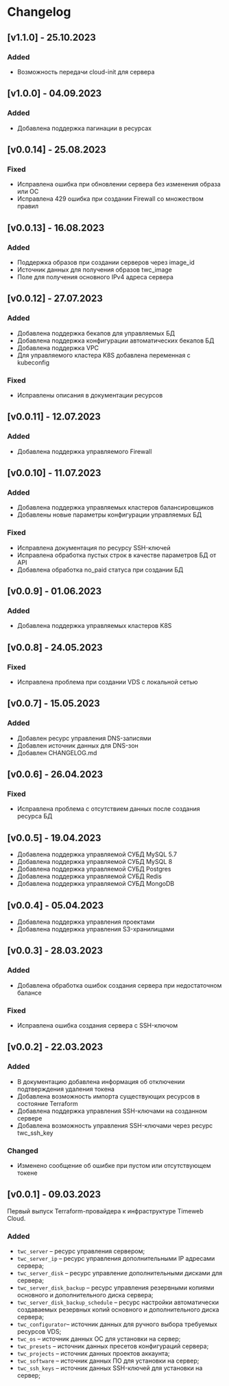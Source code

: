 # Changelog

## [v1.1.0] - 25.10.2023

### Added

- Возможность передачи cloud-init для сервера

## [v1.0.0] - 04.09.2023

### Added

- Добавлена поддержка пагинации в ресурсах

## [v0.0.14] - 25.08.2023

### Fixed

- Исправлена ошибка при обновлении сервера без изменения образа или ОС
- Исправлена 429 ошибка при создании Firewall со множеством правил

## [v0.0.13] - 16.08.2023

### Added

- Поддержка образов при создании серверов через image_id
- Источник данных для получения образов twc_image
- Поле для получения основного IPv4 адреса сервера

## [v0.0.12] - 27.07.2023

### Added

- Добавлена поддержка бекапов для управляемых БД
- Добавлена поддержка конфигурации автоматических бекапов БД
- Добавлена поддержка VPC
- Для управляемого кластера K8S добавлена переменная с kubeconfig

### Fixed

- Исправлены описания в документации ресурсов

## [v0.0.11] - 12.07.2023

### Added

- Добавлена поддержка управляемого Firewall

## [v0.0.10] - 11.07.2023

### Added

- Добавлена поддержка управляемых кластеров балансировщиков
- Добавлены новые параметры конфигурации управляемых БД

### Fixed

- Исправлена документация по ресурсу SSH-ключей
- Исправлена обработка пустых строк в качестве параметров БД от API
- Добавлена обработка no_paid статуса при создании БД

## [v0.0.9] - 01.06.2023

### Added

- Добавлена поддержка управляемых кластеров K8S

## [v0.0.8] - 24.05.2023

### Fixed

- Исправлена проблема при создании VDS с локальной сетью

## [v0.0.7] - 15.05.2023

### Added

- Добавлен ресурс управления DNS-записями
- Добавлен источник данных для DNS-зон
- Добавлен CHANGELOG.md

## [v0.0.6] - 26.04.2023

### Fixed

- Исправлена проблема с отсутствием данных после создания ресурса БД

## [v0.0.5] - 19.04.2023

- Добавлена поддержка управляемой СУБД MySQL 5.7
- Добавлена поддержка управляемой СУБД MySQL 8
- Добавлена поддержка управляемой СУБД Postgres
- Добавлена поддержка управляемой СУБД Redis
- Добавлена поддержка управляемой СУБД MongoDB

## [v0.0.4] - 05.04.2023

- Добавлена поддержка управления проектами
- Добавлена поддержка управления S3-хранилищами

## [v0.0.3] - 28.03.2023

### Added

- Добавлена обработка ошибок создания сервера при недостаточном балансе

### Fixed

- Исправлена ошибка создания сервера с SSH-ключом

## [v0.0.2] - 22.03.2023

### Added

- В документацию добавлена информация об отключении подтверждения удаления токена
- Добавлена возможность импорта существующих ресурсов в состояние Terraform
- Добавлена поддержка управления SSH-ключами на созданном сервере
- Добавлена возможность управления SSH-ключами через ресурс twc_ssh_key

### Changed

- Изменено сообщение об ошибке при пустом или отсутствующем токене

## [v0.0.1] - 09.03.2023

Первый выпуск Terraform-провайдера к инфраструктуре Timeweb Cloud.

### Added

- `twc_server` – ресурс управления сервером;
- `twc_server_ip` – ресурс управления дополнительными IP адресами сервера;
- `twc_server_disk` – ресурс управление дополнительными дисками для сервера;
- `twc_server_disk_backup` – ресурс управления резервными копиями основного и дополнительного диска сервера;
- `twc_server_disk_backup_schedule` – ресурс настройки автоматически создаваемых резервных копий основного и дополнительного диска сервера;
- `twc_configurator`– источник данных для ручного выбора требуемых ресурсов VDS;
- `twc_os` – источник данных ОС для установки на сервер;
- `twc_presets` – источник данных пресетов конфигураций сервера;
- `twc_projects` – источник данных проектов аккаунта;
- `twc_software` – источник данных ПО для установки на сервер;
- `twc_ssh_keys` – источник данных SSH-ключей для установки на сервер;
